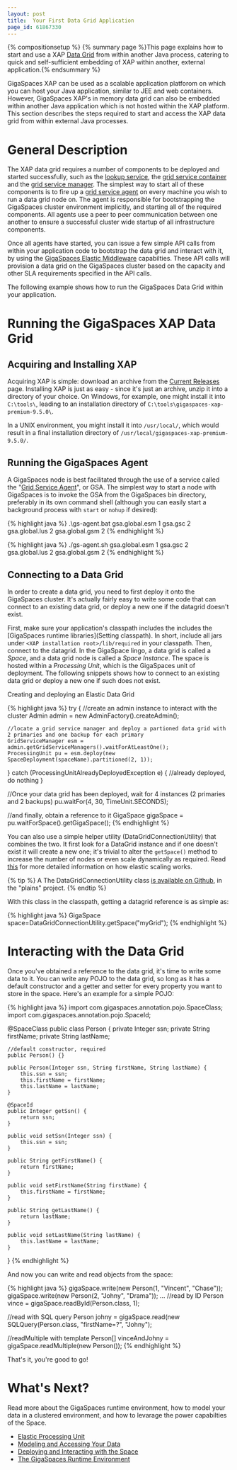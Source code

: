 ```yaml
---
layout: post
title:  Your First Data Grid Application
page_id: 61867330
---
```


{% compositionsetup %}
{% summary page %}This page explains how to start and use a XAP [Data Grid](/xap96/the-in-memory-data-grid.html) from within another Java process, catering to quick and self-sufficient embedding of XAP within another, external application.{% endsummary %}

GigaSpaces XAP can be used as a scalable application platforom on which you can host your Java application, similar to JEE and web containers. However, GigaSpaces XAP's in memory data grid can also be embedded within another Java application which is not hosted within the XAP platform. This section describes the steps required to start and access the XAP data grid from within external Java processes. 

# General Description 

The XAP data grid requires a number of components to be deployed and started successfully, such as the [lookup service](/xap96/the-lookup-service.html), the [grid service container](/xap96/the-grid-service-container.html) and the [grid service manager](/xap96/the-grid-service-manager.html). The simplest way to start all of these components is to fire up a [grid service agent](/xap96/the-grid-service-agent.html) on every machine you wish to run a data grid node on. 
The agent is responsible for bootstrapping the GigaSpaces cluster environment implicitly, and starting all of the required components. All agents use a peer to peer communication between one another to ensure a successful cluster wide startup of all infrastructure components. 

Once all agents have started, you can issue a few simple API calls from within your application code to bootstrap the data grid and interact with it, by using the [GigaSpaces Elastic Middleware](/xap96/elastic-processing-unit.html) capabilties.
These API calls will provision a data grid on the GigaSpaces cluster based on the capacity and other SLA requirements specified in the API calls. 

The following example shows how to run the GigaSpaces Data Grid within your application.

# Running the GigaSpaces XAP Data Grid

## Acquiring and Installing XAP

Acquiring XAP is simple: download an archive from the [Current Releases](http://www.gigaspaces.com/LatestProductVersion) page.
Installing XAP is just as easy - since it's just an archive, unzip it into a directory of your choice. 
On Windows, for example, one might install it into `C:\tools\`, leading to an installation directory of `C:\tools\gigaspaces-xap-premium-9.5.0\`.

In a UNIX environment, you might install it into `/usr/local/`, which would result in a final installation directory of `/usr/local/gigaspaces-xap-premium-9.5.0/`.

## Running the GigaSpaces Agent

A GigaSpaces node is best facilitated through the use of a service called the "[Grid Service Agent](/xap96/the-grid-service-agent.html)", or GSA.
The simplest way to start a node with GigaSpaces is to invoke the GSA from the GigaSpaces bin directory, preferably in its own command shell (although you can easily start a background process with `start` or `nohup` if desired):

{% highlight java %}
.\gs-agent.bat gsa.global.esm 1 gsa.gsc 2 gsa.global.lus 2 gsa.global.gsm 2 
{% endhighlight %}

{% highlight java %}
./gs-agent.sh gsa.global.esm 1 gsa.gsc 2 gsa.global.lus 2 gsa.global.gsm 2
{% endhighlight %}

## Connecting to a Data Grid

In order to create a data grid, you need to first deploy it onto the GigaSpaces cluster. It's actually fairly easy to write some code that can connect to an existing data grid, or deploy a new one if the datagrid doesn't exist. 

First, make sure your application's classpath includes the includes the [GigaSpaces runtime libraries](Setting classpath). In short, include all jars under `<XAP installation root>/lib/required` in your classpath. Then, connect to the datagrid. In the GigaSpace lingo, a data grid is called a _Space_, and a data grid node is called a _Space Instance_. The space is hosted within a _Processing Unit_, which is the GigaSpaces unit of deployment. The following snippets shows how to connect to an existing data grid or deploy a new one if such does not exist.

Creating and deploying an Elastic Data Grid

{% highlight java %}
try {
    //create an admin instance to interact with the cluster
    Admin admin = new AdminFactory().createAdmin();
    
    //locate a grid service manager and deploy a partioned data grid with 2 primaries and one backup for each primary
    GridServiceManager esm = admin.getGridServiceManagers().waitForAtLeastOne();
    ProcessingUnit pu = esm.deploy(new SpaceDeployment(spaceName).partitioned(2, 1));
} catch (ProcessingUnitAlreadyDeployedException e)  { 
    //already deployed, do nothing 
}

//Once your data grid has been deployed, wait for 4 instances (2 primaries and 2 backups)
pu.waitFor(4, 30, TimeUnit.SECONDS);

//and finally, obtain a reference to it
GigaSpace gigaSpace = pu.waitForSpace().getGigaSpace(); 
{% endhighlight %}

You can also use a simple helper utility (DataGridConnectionUtility) that combines the two. It first look for a DataGrid instance and if one doesn't exist it will create a new one; it's trivial to alter the `getSpace()` method to increase the number of nodes or even scale dynamically as required. Read [this](/xap96/elastic-processing-unit.html) for more detailed information on how elastic scaling works.   

{% tip %}
A The DataGridConnectionUtility class [is available on Github](https://github.com/Gigaspaces/bestpractices/blob/master/plains/src/main/java/org/openspaces/plains/datagrid/DataGridConnectionUtility.java), in the "plains" project.
{% endtip %}

With this class in the classpath, getting a datagrid reference is as simple as:

{% highlight java %}
GigaSpace space=DataGridConnectionUtility.getSpace("myGrid");
{% endhighlight %}

# Interacting with the Data Grid 

Once you've obtained a reference to the data grid, it's time to write some data to it. 
You can write any POJO to the data grid, so long as it has a default constructor and a getter and setter for every property you want to store in the space. Here's an example for a simple POJO: 

{% highlight java %}
import com.gigaspaces.annotation.pojo.SpaceClass;
import com.gigaspaces.annotation.pojo.SpaceId;

@SpaceClass
public class Person {
    private Integer ssn; 
    private String firstName; 
    private String lastName;

    //default constructor, required
    public Person() {}

    public Person(Integer ssn, String firstName, String lastName) {
        this.ssn = ssn;
        this.firstName = firstName;
        this.lastName = lastName;
    }

    @SpaceId
    public Integer getSsn() {
        return ssn;
    }

    public void setSsn(Integer ssn) {
        this.ssn = ssn;
    }

    public String getFirstName() {
        return firstName;
    }

    public void setFirstName(String firstName) {
        this.firstName = firstName;
    }

    public String getLastName() {
        return lastName;
    }

    public void setLastName(String lastName) {
        this.lastName = lastName;
    }
}
{% endhighlight %}

And now you can write and read objects from the space: 

{% highlight java %}
gigaSpace.write(new Person(1, "Vincent", "Chase"));
gigaSpace.write(new Person(2, "Johny", "Drama"));
...
//read by ID
Person vince = gigaSpace.readById(Person.class, 1); 

//read with SQL query 
Person johny = gigaSpace.read(new SQLQuery(Person.class, "firstName=?", "Johny");

//readMultiple with template
Person[] vinceAndJohny = gigaSpace.readMultiple(new Person()); 
{% endhighlight %}

That's it, you're good to go! 

# What's Next?

Read more about the GigaSpaces runtime environment, how to model your data in a clustered environment, and how to levarage the power capabilties of the Space. 

- [Elastic Processing Unit](/xap96/elastic-processing-unit.html)
- [Modeling and Accessing Your Data](/xap96/modeling-and-accessing-your-data.html)
- [Deploying and Interacting with the Space](/xap96/deploying-and-interacting-with-the-space.html)
- [The GigaSpaces Runtime Environment](/xap96/the-runtime-environment.html)

